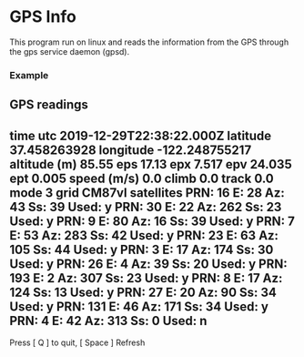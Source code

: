 
# GPS Info

This program run on linux and reads the information from the GPS
through the gps service daemon (gpsd).

### Example

 GPS readings
------------------------------------------------------------
time utc     2019-12-29T22:38:22.000Z
latitude     37.458263928
longitude    -122.248755217
altitude (m) 85.55
eps          17.13
epx          7.517
epv          24.035
ept          0.005
speed (m/s)  0.0
climb        0.0
track        0.0
mode         3
grid         CM87vl
satellites
        PRN:  16  E:  28  Az:  43  Ss:  39  Used: y
        PRN:  30  E:  22  Az: 262  Ss:  23  Used: y
        PRN:   9  E:  80  Az:  16  Ss:  39  Used: y
        PRN:   7  E:  53  Az: 283  Ss:  42  Used: y
        PRN:  23  E:  63  Az: 105  Ss:  44  Used: y
        PRN:   3  E:  17  Az: 174  Ss:  30  Used: y
        PRN:  26  E:   4  Az:  39  Ss:  20  Used: y
        PRN: 193  E:   2  Az: 307  Ss:  23  Used: y
        PRN:   8  E:  17  Az: 124  Ss:  13  Used: y
        PRN:  27  E:  20  Az:  90  Ss:  34  Used: y
        PRN: 131  E:  46  Az: 171  Ss:  34  Used: y
        PRN:   4  E:  42  Az: 313  Ss:   0  Used: n
------------------------------------------------------------
 Press [ Q ] to quit, [ Space ] Refresh
